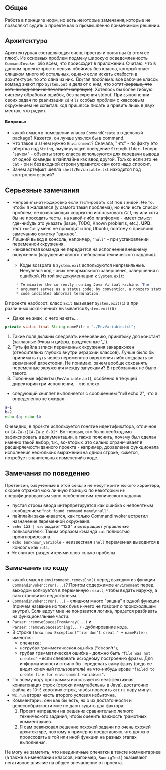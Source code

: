 ## Общее
Работа в принципе норм, но есть некоторые замечания, которые не позволяют судить о проекте как о промышленно применимом решении.

## Архитектура
Архитектурная составляющая очень простая и понятная (в этом ее плюс). Из основных проблем подмечу широкую осведомленность `CommandInvoker` обо всём, что происходит в приложении. Считаю, что в данном проекте просто нельзя обойтись без класса, который знает слишком много об остальных, однако если искать слабости в архитектуре, то это одна из них.
Другая проблема: все рабочие классы команд знают про `System.out` и делают с ним, что хотят ~~(хорошо, что хоть вывод свой не печатают напрямую)~~. Хотелось бы более гибкую систему обработки ошибок, без засорения stdout.
При выполнении своих задач по реализации `cd` и `ls` особых проблем с классовым окружением не испытал: код пришлось писать и править лишь в двух местах, что радует. 
#### Вопросы:
* какой смысл в помещении класса `CommandCreate` в отдельный package? Кажется, он лучше ужился бы в command.
* Что такое и зачем нужно `Environment`? Сначала, "что" - по факту это обертка над `String`, эмулирующее поведение `StringBuilder`. Теперь "зачем" - объекты этого класса используются для передачи вывода от одной команды в пайплайне как ввод другой. Только если это не `cat` - он и без входной строки управится: сам кого надо спросит.
* Зачем артефакт шелла `shell/EnvVariable.txt` находится под контролем версий? 

## Серьезные замечания
* Неправильная кодировка если тестировать cat под виндой. Не то, чтобы я жаловался (у самого такая проблема), но если есть список проблем, не позволяющих корректно использовать *CLI*, ну или хотя бы не проходить тесты, на какой-либо платформе - имеет смысл где-нибудь это указать (issue, TODO, Known problems, etc.).
**UPD**. тест `runCat` у меня не проходит и под Ubuntu, поэтому я присвоил замечанию отметку "важное".
* Лишний вывод в консоль, например, `"null"` - при установлении переменной окружения. 
* Неизвестная команда не передается на исполнение внешнему окружению (нарушение явного требования технического задания).
* * Коды возврата в `System.exit` используются неправильные. Ненулевой код - знак ненормального завершения, завершения с ошибкой. Из той же документации к `System.exit`:
```java
	 * Terminates the currently running Java Virtual Machine. The
     * argument serves as a status code; by convention, a nonzero status
     * code indicates abnormal termination.
```
В проекте наоборот: класс `Exit` вызывает `System.exit(1)` а при различных исключениях вызывается `System.exit(0)`.
* Даже не знаю, с чего начать...
```java
private static final String nameFile = "./EnvVariable.txt";
```
  1. Такие поля должны следовать именованию, принятому для констант (заглавные буквы и цифры, разделенные '_').
  2. Путь файла записи переменных окружения закардкожен (относительно глубоко внутри иерархии классов). Лучше было бы принимать путь через переменную окружения либо создавать во временной директории. Не понимаю, зачем вообще сохранять переменные окружения между запусками? В требованиях не было такого.
  3. Побочные эффекты (`EnvVariable.txt`), особенно в текущей директории при исполнении, - это плохо. 
* следующий сниппет выполняется с сообщением "null echo 2", что я определенно не ожидал.
``` bash
a=1
b=2
echo $a; echo $b
```
Очевидно, в проекте используется понятие идентификатора, отличное от `[A-Za-z][A-Za-z_0-9]*`. Во-первых, это было необходимо зафиксировать в документации, а также пояснить, почему был сделан именно такой выбор, т.к., во-вторых, это сильно ограничивает в расширяемости данного проекта - например, добавление функционала исполнения нескольких выражений на одной строке, кажется, потребует значительных изменений в коде. 

## Замечания по поведению
Претензии, озвученные в этой секции не несут критического характера, скорее отражая мою личную позицию по некоторым не специфицированным явно особенностям технического задания.
* пустая строка ввода интерпретируется как ошибка с непонятным сообщением: `"not found command name\nnull"`.
* пайплайн заканчивается, как только CommandInvoker встретил назначение переменной окружения.
* `echo 123 | cat` выдает "123" и возвращает управление пользователю. Таким образом команда `cat` полностью проигнорирована.
* `echo $unknown_variable` - неизвестная `shell` переменная выводится в консоль как `null`.
* `Wc` считает разделителями слов только пробелы

## Замечания по коду
* какой смысл в `environment.removeEnv()` перед выходом из функции `CommandInvoker::run(...)`? 
Притом содержимое `environment` перед выходом копируется в переменную `result`, чтобы выдать наружу, а сам становится недоступным...
* `CommandInvoker::run(...)` - слишком много "экшна" в одной функции (причем название из трех букв ничего не говорит о происходящем внутри). Если вдруг мне не понравится логика, придется разбивать на функциональные части.
* `Parser::removeSpacesFromArray(...)` и `Parser::removeSpacesString(...)` - дублирование кода.
* В строке `throw new Exception("file don't creat " + nameFile);` имеются: 
  * опечатка;
  * негрубая грамматическая ошибка ("doesn't"); 
  * грубая грамматическая ошибка - должно быть `"file was not created"` - если следовать исходному построению фразы. Для информативности стоило бы переделать саму фразу (ведь ее видит конечный пользователь) на что-нибудь вроде `"failed to create file for environment variables"`. 
* По всему коду программы используется неэффективная конкатенация строк (строки иммутабельны в Java). 
достаточно файла из 10^5 коротких строк, чтобы повесить `cat` на пару минут.
* `Wc.run` вторая часть второго условия избыточна.
* Комментарии: они как бы есть, но о их достаточности и целесообразности мне не дают судить два фактора:
  1. Проект направлен на решение сравнительно легкого технического задания, чтобы оценить важность грамотных комментариев.
  2. Я сам реализовал решение похожей задачи по очень схожей архитектуре, поэтому я примерно представляю, что должно происходить в той или иной функции на разных этапах выполнения.

Не могу не заметить, что неединичные опечатки в тексте комментариев (а также в именовании классов, например, `RunnigTest`) оказывают негативное влияние на общее впечатление от проекта.


